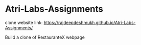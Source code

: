 # Atri-Labs-Assignments


clone website link: https://rajdeepdeshmukh.github.io/Atri-Labs-Assignments/

Build a clone of RestauranteX webpage
